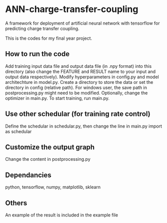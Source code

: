# ANN-charge-transfer-coupling
A framework for deployment of artificial neural network with tensorflow for predicting charge transfer coupling.

This is the codes for my final year project.

## How to run the code
Add training input data file and output data file (in .npy format) into this directory (also change the FEATURE and RESULT name to your input and output data respectively). Modify hyperparameters in config.py and model architechture in model.py. Create a directory to store the data or set the directory in config (relative path). For windows user, the save path in postprocessing.py might need to be modified. Optionally, change the optimizer in main.py. To start training, run main.py.

## Use other schedular (for training rate control)
Define the schedular in schedular.py, then change the line in main.py import <schedular function name> as schedular
  
## Customize the output graph
Change the content in postprocessing.py
  
## Dependancies
python, tensorflow, numpy, matplotlib, sklearn
  
## Others
An example of the result is included in the example file
